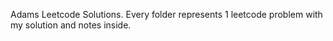 Adams Leetcode Solutions.
Every folder represents 1 leetcode problem with my solution and notes inside.
